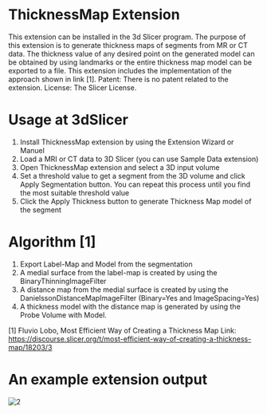 # ThicknessMap Extension
This extension can be installed in the 3d Slicer program.
The purpose of this extension is to generate thickness maps of segments from MR or CT data.
The thickness value of any desired point on the generated model can be obtained by using landmarks or the entire thickness map model can be exported to a file.
This extension includes the implementation of the approach shown in link [1].
Patent: There is no patent related to the extension.
License: The Slicer License.

# Usage at 3dSlicer
1) Install ThicknessMap extension by using the Extension Wizard or Manuel
2) Load a MRI or CT data to 3D Slicer (you can use Sample Data extension)
3) Open ThicknessMap extension and select a 3D input volume
4) Set a threshold value to get a segment from the 3D volume and click Apply Segmentation button. You can repeat this process until you find the most suitable threshold value
7) Click the Apply Thickness button to generate Thickness Map model of the segment

# Algorithm [1]
1) Export Label-Map and Model from the segmentation
2) A medial surface from the label-map is created by using the BinaryThinningImageFilter
3) A distance map from the medial surface is created by using the DanielssonDistanceMapImageFilter (Binary=Yes and ImageSpacing=Yes)
4) A thickness model with the distance map is generated by using the Probe Volume with Model.

[1] Fluvio Lobo, Most Efficient Way of Creating a Thickness Map
    Link: https://discourse.slicer.org/t/most-efficient-way-of-creating-a-thickness-map/18203/3

# An example extension output
![2](https://user-images.githubusercontent.com/22032994/158332495-b367f4e5-7c48-4864-9b43-cb600989ee3d.PNG)
